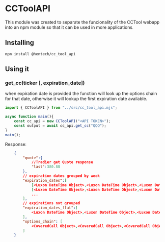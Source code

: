 # CCToolAPI

This module was created to separate the funcionality of the CCTool webapp into an npm module so that it can be used in more applications.

## Installing
```npm install @hentech/cc_tool_api```

## Using it
### get_cc(ticker [, expiration_date])
when expiration date is provided the function will look up the options chain for that date,
otherwise it will lookup the first expiration date available.


```js
import { CCToolAPI } from "../src/cc_tool_api.mjs";

async function main(){
    const cc_api = new CCToolAPI("<API TOKEN>");
    const output = await cc_api.get_cc("QQQ");
}
main();
```


Response:
```json
    {
        "quote":{
            //Tradier get Quote response
            "last":380.88
        },
        // expiration dates grouped by week
        "expiration_dates":[
            [<Luxon DateTime Object>,<Luxon DateTime Object>,<Luxon DateTime Object>],
            [<Luxon DateTime Object>,<Luxon DateTime Object>,<Luxon DateTime Object>],
            ...
        ],
        // expirations not grouped
        "expiration_dates_flat":[
            <Luxon DateTime Object>,<Luxon DateTime Object>,<Luxon DateTime Object>,...
        ],
        "options_chain": [
            <CoveredCall Object>,<CoveredCall Object>,<CoveredCall Object>,...
        ]
    }
```
